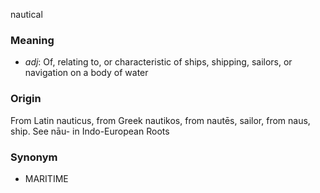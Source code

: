 nautical
### Meaning
+ _adj_: Of, relating to, or characteristic of ships, shipping, sailors, or navigation on a body of water

### Origin

From Latin nauticus, from Greek nautikos, from nautēs, sailor, from naus, ship. See nāu- in Indo-European Roots

### Synonym

+ MARITIME


